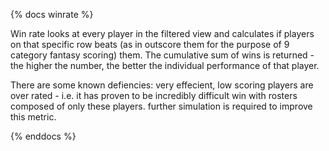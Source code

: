 
{% docs winrate %}

Win rate looks at every player in the filtered view and calculates if players on that specific
row beats (as in outscore them for the purpose of 9 category fantasy scoring) them. The cumulative
sum of wins is returned - the higher the number, the better the individual performance of that player.

There are some known defiencies: very effecient, low scoring players are over rated - i.e. it has
proven to be incredibly difficult win with rosters composed of only these players. further simulation
is required to improve this metric.

{% enddocs %}
